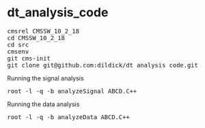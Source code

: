 # dt_analysis_code

<PRE>
cmsrel CMSSW_10_2_18
cd CMSSW_10_2_18
cd src
cmsenv
git cms-init
git clone git@github.com:dildick/dt_analysis_code.git
</PRE>

Running the signal analysis

<PRE>
root -l -q -b analyzeSignal_ABCD.C++
</PRE>

Running the data analysis

<PRE>
root -l -q -b analyzeData_ABCD.C++
</PRE>
